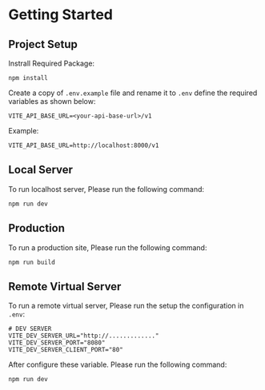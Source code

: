 # Getting Started
## Project Setup
Instrall Required Package:
```
npm install
```
Create a copy of `.env.example` file and rename it to `.env` define the required variables as shown below:
```
VITE_API_BASE_URL=<your-api-base-url>/v1
```

Example:
```
VITE_API_BASE_URL=http://localhost:8000/v1
```

## Local Server
To run localhost server, Please run the following command:
```
npm run dev
```

## Production
To run a production site, Please run the following command:
```
npm run build
```

## Remote Virtual Server
To run a remote virtual server, Please run the setup the configuration in `.env`:
```
# DEV SERVER
VITE_DEV_SERVER_URL="http://............."
VITE_DEV_SERVER_PORT="8080"
VITE_DEV_SERVER_CLIENT_PORT="80"
```

After configure these variable. Please run the following command:
```
npm run dev
```